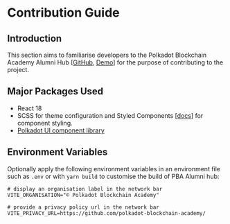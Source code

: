 # Contribution Guide

## Introduction

This section aims to familiarise developers to the Polkadot Blockchain Academy Alumni Hub [[GitHub](https://https://github.com/Polkadot-Blockchain-Academy/alumni-hub), [Demo](https://Polkadot-Blockchain-Academy.github.io/alumni-hub)] for the purpose of contributing to the project.

## Major Packages Used

- React 18
- SCSS for theme configuration and Styled Components [[docs](https://styled-components.com/docs)] for component styling.
- [Polkadot UI component library](https://github.com/polkadot-ui)

## Environment Variables

Optionally apply the following environment variables in an environment file such as `.env` or with `yarn build` to customise the build of PBA Alumni hub:

```
# display an organisation label in the network bar
VITE_ORGANISATION="© Polkadot Blockchain Academy"

# provide a privacy policy url in the network bar
VITE_PRIVACY_URL=https://github.com/polkadot-blockchain-academy/
```
